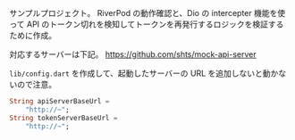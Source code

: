サンプルプロジェクト。
RiverPod の動作確認と、Dio の intercepter 機能を使って API のトークン切れを検知してトークンを再発行するロジックを検証するために作成。


対応するサーバーは下記。
https://github.com/shts/mock-api-server

`lib/config.dart` を作成して、起動したサーバーの URL を追加しないと動かないので注意。

```lib/config.dart
String apiServerBaseUrl =
    "http://~";
String tokenServerBaseUrl =
    "http://~";

```


